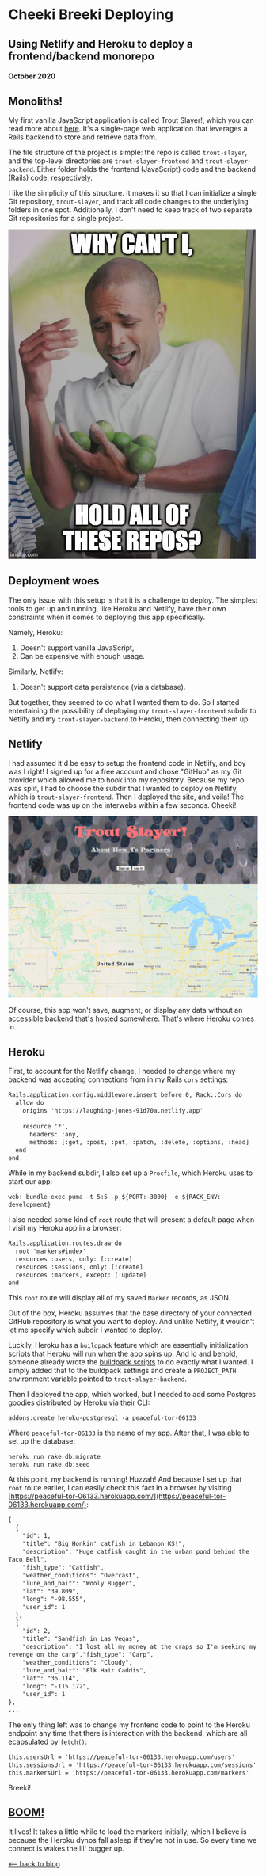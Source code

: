 # Cheeki Breeki Deploying
## Using Netlify and Heroku to deploy a frontend/backend monorepo
#### October 2020

## Monoliths!

My first vanilla JavaScript application is called Trout Slayer!, which you can read more about [here](./flatiron/slaying-trout-with-json.html). It's a single-page web application that leverages a Rails backend to store and retrieve data from.

The file structure of the project is simple: the repo is called `trout-slayer`, and the top-level directories are `trout-slayer-frontend` and `trout-slayer-backend`. Either folder holds the frontend (JavaScript) code and the backend (Rails) code, respectively.

I like the simplicity of this structure. It makes it so that I can initialize a single Git repository, `trout-slayer`, and track all code changes to the underlying folders in one spot. Additionally, I don't need to keep track of two separate Git repositories for a single project.

![limes](../images/cheeki_breeki_deploying/limes.jpg)

## Deployment woes

The only issue with this setup is that it is a challenge to deploy. The simplest tools to get up and running, like Heroku and Netlify, have their own constraints when it comes to deploying this app specifically.

Namely, Heroku:
1. Doesn't support vanilla JavaScript,
2. Can be expensive with enough usage.

Similarly, Netlify:
1. Doesn't support data persistence (via a database).

But together, they seemed to do what I wanted them to do. So I started entertaining the possibility of deploying my `trout-slayer-frontend` subdir to Netlify and my `trout-slayer-backend` to Heroku, then connecting them up.

## Netlify
I had assumed it'd be easy to setup the frontend code in Netlify, and boy was I right! I signed up for a free account and chose "GitHub" as my Git provider which allowed me to hook into my repository. Because my repo was split, I had to choose the subdir that I wanted to deploy on Netlify, which is `trout-slayer-frontend`. Then I deployed the site, and voila! The frontend code was up on the interwebs within a few seconds. Cheeki!

![frontend_netlify](../images/cheeki_breeki_deploying/frontend_netlify.png)

Of course, this app won't save, augment, or display any data without an accessible backend that's hosted somewhere. That's where Heroku comes in.

## Heroku
First, to account for the Netlify change, I needed to change where my backend was accepting connections from in my Rails `cors` settings:
```
Rails.application.config.middleware.insert_before 0, Rack::Cors do
  allow do
    origins 'https://laughing-jones-91d70a.netlify.app'

    resource '*',
      headers: :any,
      methods: [:get, :post, :put, :patch, :delete, :options, :head]
  end
end
```

While in my backend subdir, I also set up a `Procfile`, which Heroku uses to start our app:
```
web: bundle exec puma -t 5:5 -p ${PORT:-3000} -e ${RACK_ENV:-development}
```

I also needed some kind of `root` route that will present a default page when I visit my Heroku app in a browser:
```
Rails.application.routes.draw do
  root 'markers#index'
  resources :users, only: [:create]
  resources :sessions, only: [:create]
  resources :markers, except: [:update]
end
```

This `root` route will display all of my saved `Marker` records, as JSON.

Out of the box, Heroku assumes that the base directory of your connected GitHub repository is what you want to deploy. And unlike Netlify, it wouldn't let me specify which subdir I wanted to deploy.

Luckily, Heroku has a `buildpack` feature which are essentially initialization scripts that Heroku will run when the app spins up. And lo and behold, someone already wrote the [buildpack scripts](https://github.com/timanovsky/subdir-heroku-buildpack) to do exactly what I wanted. I simply added that to the buildpack settings and create a `PROJECT_PATH` environment variable pointed to `trout-slayer-backend`.

Then I deployed the app, which worked, but I needed to add some Postgres goodies distributed by Heroku via their CLI:
```
addons:create heroku-postgresql -a peaceful-tor-06133
```

Where `peaceful-tor-06133` is the name of my app. After that, I was able to set up the database:
```
heroku run rake db:migrate
heroku run rake db:seed
```

At this point, my backend is running! Huzzah! And because I set up that `root` route earlier, I can easily check this fact in a browser by visiting [https://peaceful-tor-06133.herokuapp.com/](https://peaceful-tor-06133.herokuapp.com/):
```
[
  {
    "id": 1,
    "title": "Big Honkin' catfish in Lebanon KS!",
    "description": "Huge catfish caught in the urban pond behind the Taco Bell",
    "fish_type": "Catfish",
    "weather_conditions": "Overcast",
    "lure_and_bait": "Wooly Bugger",
    "lat": "39.809",
    "long": "-98.555",
    "user_id": 1
  },
  {
    "id": 2,
    "title": "Sandfish in Las Vegas",
    "description": "I lost all my money at the craps so I'm seeking my revenge on the carp","fish_type": "Carp",
    "weather_conditions": "Cloudy",
    "lure_and_bait": "Elk Hair Caddis",
    "lat": "36.114",
    "long": "-115.172",
    "user_id": 1
},
...
```

The only thing left was to change my frontend code to point to the Heroku endpoint any time that there is interaction with the backend, which are all ecapsulated by [`fetch()`](https://developer.mozilla.org/en-US/docs/Web/API/Fetch_API):
```
this.usersUrl = 'https://peaceful-tor-06133.herokuapp.com/users'
this.sessionsUrl = 'https://peaceful-tor-06133.herokuapp.com/sessions'
this.markersUrl = 'https://peaceful-tor-06133.herokuapp.com/markers'
```

Breeki!

## [BOOM!](https://laughing-jones-91d70a.netlify.app/)
It lives! It takes a little while to load the markers initially, which I believe is because the Heroku dynos fall asleep if they're not in use. So every time we connect is wakes the lil' bugger up.

[⟵   back to blog](./blog-home.html)
